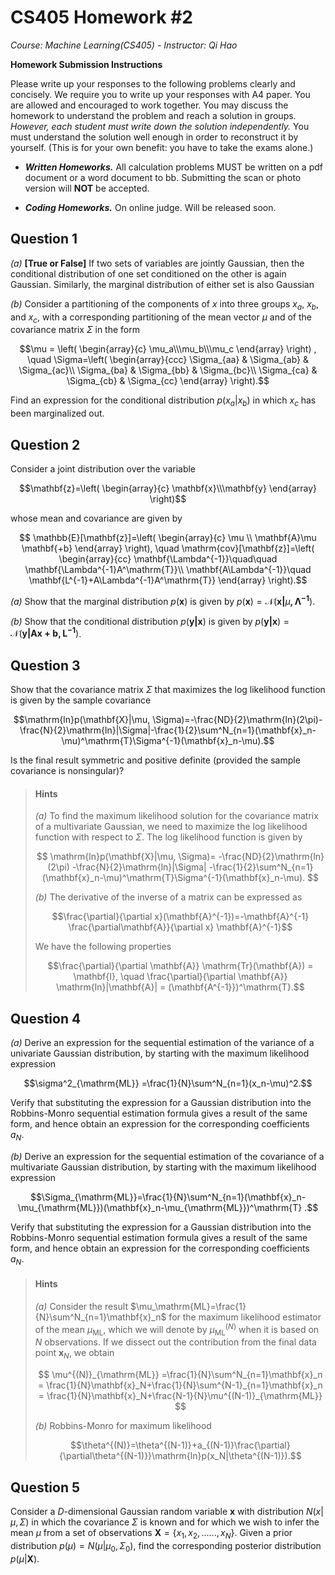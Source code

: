 # CS405 Homework #2

*Course: Machine Learning(CS405) - Instructor: Qi Hao*

**Homework Submission Instructions**

Please write up your responses to the following problems clearly and concisely. We require you to write up your responses with A4 paper. You are allowed and encouraged to work together. You may discuss the homework to understand the problem and reach a solution in groups. *However, each student must write down the solution independently.* You must understand the solution well enough in order to reconstruct it by yourself. (This is for your own benefit: you have to take the exams alone.)

- ***Written Homeworks.*** All calculation problems MUST be written on a pdf document or a word document to bb. Submitting the scan or photo version will **NOT** be accepted.

- ***Coding Homeworks.*** On online judge. Will be released soon.



## Question 1

*(a)* **[True or False]** If two sets of variables are jointly Gaussian, then the conditional distribution of one set conditioned on the other is again Gaussian. Similarly, the marginal distribution of either set is also Gaussian

*(b)* Consider a partitioning of the components of $x$ into three groups $x_a$, $x_b$, and $x_c$, with a corresponding partitioning of the mean vector $\mu$ and of the covariance matrix $\Sigma$ in the form

$$\mu = \left( \begin{array}{c} \mu_a\\\mu_b\\\mu_c \end{array} \right) , \quad \Sigma=\left( \begin{array}{ccc} \Sigma_{aa} & \Sigma_{ab} & \Sigma_{ac}\\  \Sigma_{ba} & \Sigma_{bb} & \Sigma_{bc}\\  \Sigma_{ca} & \Sigma_{cb} & \Sigma_{cc} \end{array} \right).$$

Find an expression for the conditional distribution $p(x_a|x_b)$ in which $x_c$ has been marginalized out.







## Question 2

Consider a joint distribution over the variable

$$\mathbf{z}=\left(  \begin{array}{c}   \mathbf{x}\\\mathbf{y} \end{array} \right)$$

whose mean and covariance are given by

$$    \mathbb{E}[\mathbf{z}]=\left(   \begin{array}{c}    \mu \\ \mathbf{A}\mu \mathbf{+b}    \end{array} \right),    \quad   \mathrm{cov}[\mathbf{z}]=\left( \begin{array}{cc}   \mathbf{\Lambda^{-1}}\quad\quad \mathbf{\Lambda^{-1}A^\mathrm{T}}\\ \mathbf{A\Lambda^{-1}}\quad \mathbf{L^{-1}+A\Lambda^{-1}A^\mathrm{T}}   \end{array} \right).$$

*(a)* Show that the marginal distribution $p(\mathbf{x})$ is given by $p(\mathbf{x})=\mathcal{N}(\mathbf{x|}\mu\mathbf{, \Lambda^{-1}})$.

*(b)* Show that the conditional distribution $p(\mathbf{y|x})$ is given by $p(\mathbf{y|x})=\mathcal{N}(\mathbf{y|Ax+b, L^{-1}})$.



## Question 3

Show that the covariance matrix $\Sigma$ that maximizes the log likelihood function is given by the sample covariance

$$\mathrm{ln}p(\mathbf{X}|\mu, \Sigma)=-\frac{ND}{2}\mathrm{ln}(2\pi)-\frac{N}{2}\mathrm{ln}|\Sigma|-\frac{1}{2}\sum^N_{n=1}(\mathbf{x}_n-\mu)^\mathrm{T}\Sigma^{-1}(\mathbf{x}_n-\mu).$$

Is the final result symmetric and positive definite (provided the sample covariance is nonsingular)?

> #### Hints
>
> *(a)* To find the maximum likelihood solution for the covariance matrix of a multivariate Gaussian, we need to maximize the log likelihood function with respect to $\Sigma$. The log likelihood function is given by
>
> $$
> \mathrm{ln}p(\mathbf{X}|\mu, \Sigma)=
> -\frac{ND}{2}\mathrm{ln}(2\pi)
> -\frac{N}{2}\mathrm{ln}|\Sigma|
> -\frac{1}{2}\sum^N_{n=1}(\mathbf{x}_n-\mu)^\mathrm{T}\Sigma^{-1}(\mathbf{x}_n-\mu).
> $$
> 
>
> *(b)* The derivative of the inverse of a matrix can be expressed as
>
> $$\frac{\partial}{\partial x}(\mathbf{A}^{-1})=-\mathbf{A}^{-1} \frac{\partial\mathbf{A}}{\partial x} \mathbf{A}^{-1}$$
>
> We have the following properties
>
> $$\frac{\partial}{\partial \mathbf{A}} \mathrm{Tr}(\mathbf{A}) = \mathbf{I}, \quad \frac{\partial}{\partial \mathbf{A}} \mathrm{ln}|\mathbf{A}| = (\mathbf{A^{-1}})^\mathrm{T}.$$



## Question 4

*(a)* Derive an expression for the sequential estimation of the variance of a univariate Gaussian distribution, by starting with the maximum likelihood expression

$$\sigma^2_{\mathrm{ML}} =\frac{1}{N}\sum^N_{n=1}(x_n-\mu)^2.$$

Verify that substituting the expression for a Gaussian distribution into the Robbins-Monro sequential estimation formula gives a result of the same form, and hence obtain an expression for the corresponding coefficients $a_N$. 

*(b)* Derive an expression for the sequential estimation of the covariance of a multivariate Gaussian distribution, by starting with the maximum likelihood expression

$$\Sigma_{\mathrm{ML}}=\frac{1}{N}\sum^N_{n=1}(\mathbf{x}_n-\mu_{\mathrm{ML}})(\mathbf{x}_n-\mu_{\mathrm{ML}})^\mathrm{T} .$$

Verify that substituting the expression for a Gaussian distribution into the Robbins-Monro sequential estimation formula gives a result of the same form, and hence obtain an expression for the corresponding coefficients $a_N$.

> #### Hints
>
> *(a)* Consider the result $\mu_\mathrm{ML}=\frac{1}{N}\sum^N_{n=1}\mathbf{x}_n$ for the maximum likelihood estimator of the mean $\mu_\mathrm{ML}$, which we will denote by $\mu^{(N)}_{\mathrm{ML}}$ when it is based on $N$ observations. If we dissect out the contribution from the final data point $\mathbf{x}_N$, we obtain
>
> $$ \mu^{(N)}_{\mathrm{ML}} =\frac{1}{N}\sum^N_{n=1}\mathbf{x}_n    = \frac{1}{N}\mathbf{x}_N+\frac{1}{N}\sum^{N-1}_{n=1}\mathbf{x}_n   = \frac{1}{N}\mathbf{x}_N+\frac{N-1}{N}\mu^{(N-1)}_{\mathrm{ML}} $$
>
> *(b)* Robbins-Monro for maximum likelihood
>
> $$\theta^{(N)}=\theta^{(N-1)}+a_{(N-1)}\frac{\partial}{\partial\theta^{(N-1)}}\mathrm{ln}p(x_N|\theta^{(N-1)}).$$



## Question 5

Consider a $D$-dimensional Gaussian random variable $\mathbf{x}$ with distribution $N(x|\mu, \Sigma)$ in which the covariance $\Sigma$ is known and for which we wish to infer the mean $\mu$ from a set of observations $\mathbf{X}=\{x_1, x_2, ......, x_N\}$. Given a prior distribution $p(\mu)=N(\mu|\mu_0, \Sigma_0)$, find the corresponding posterior distribution $p(\mu|\mathbf{X})$.

